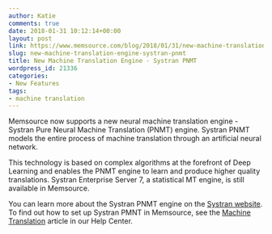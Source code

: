 ```yaml
---
author: Katie
comments: true
date: 2018-01-31 10:12:14+00:00
layout: post
link: https://www.memsource.com/blog/2018/01/31/new-machine-translation-engine-systran-pnmt/
slug: new-machine-translation-engine-systran-pnmt
title: New Machine Translation Engine - Systran PNMT
wordpress_id: 21336
categories:
- New Features
tags:
- machine translation
---
```


Memsource now supports a new neural machine translation engine - Systran Pure Neural Machine Translation (PNMT) engine. Systran PNMT models the entire process of machine translation through an artificial neural network.

<!-- more -->

This technology is based on complex algorithms at the forefront of Deep Learning and enables the PNMT engine to learn and produce higher quality translations. Systran Enterprise Server 7, a statistical MT engine, is still available in Memsource.

You can learn more about the Systran PNMT engine on the [Systran website](http://www.systransoft.com/systran/translation-technology/pure-neural-machine-translation/). To find out how to set up Systran PMNT in Memsource, see the [Machine Translation](https://help.memsource.com/hc/en-us/articles/115003934452) article in our Help Center.
